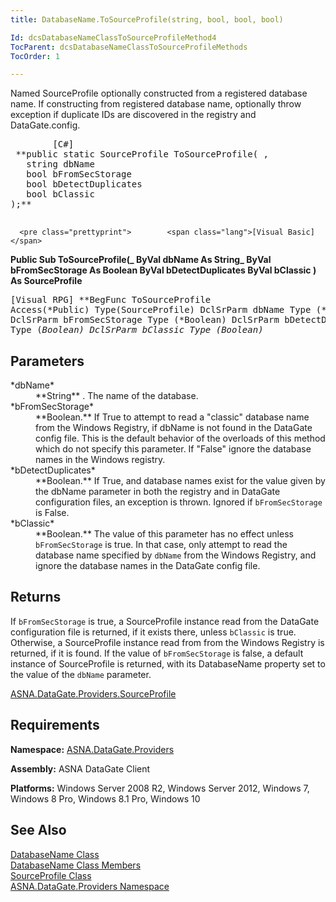 ```yaml
---
title: DatabaseName.ToSourceProfile(string, bool, bool, bool)

Id: dcsDatabaseNameClassToSourceProfileMethod4
TocParent: dcsDatabaseNameClassToSourceProfileMethods
TocOrder: 1

---
```


Named SourceProfile optionally constructed from a registered database name. If constructing from registered database name, optionally throw exception if duplicate IDs are discovered in the registry and DataGate.config. 
<pre class="prettyprint">        <span class="lang">[C#]</span>
 **public static SourceProfile ToSourceProfile( ,
   string dbName
   bool bFromSecStorage
   bool bDetectDuplicates
   bool bClassic
);** 
      </pre>
      <pre class="prettyprint">        <span class="lang">[Visual Basic] </span>
 **Public Sub ToSourceProfile(_ 
   ByVal dbName As String_
   ByVal bFromSecStorage As Boolean
   ByVal bDetectDuplicates
   ByVal bClassic
) As SourceProfile** 
      </pre>
      <pre class="prettyprint">
        <span class="lang">[Visual RPG]</span>
 **BegFunc ToSourceProfile Access(*Public) Type(SourceProfile)
   DclSrParm dbName Type (*String)
   DclSrParm bFromSecStorage Type (*Boolean)
   DclSrParm bDetectDuplicates Type (*Boolean)
   DclSrParm bClassic Type (*Boolean)** 
      </pre>

## Parameters

<dl>
        <dt>
 *dbName* 
        </dt>
        <dd>
 **String** . The name of the database.  </dd>
        <dt>
 *bFromSecStorage* 
        </dt>
        <dd>
 **Boolean.**  If True to attempt to read a "classic" 
        database name from the Windows Registry, if dbName is not found in the
        DataGate config file.  This is the default behavior of the overloads of this
        method which do not specify this parameter. If "False" ignore the 
        database names in the Windows registry.
</dd>
		<dt>
 *bDetectDuplicates* 
        </dt>
        <dd>
 **Boolean.**   If True, and database names exist for the value given by the dbName 
       parameter in both the registry and in DataGate configuration files, an exception is thrown. 
       Ignored if <code>bFromSecStorage</code> is False.
</dd>
		<dt>
 *bClassic* 
        </dt>
        <dd>
 **Boolean.**   The value of this parameter has no effect unless
        <code>bFromSecStorage</code> is true.  In that case, only attempt to read the database 
		name specified by <code>dbName</code> from the Windows Registry, and ignore the 
		database names in the DataGate config file.
</dd>
</dl>

## Returns

If <code>bFromSecStorage</code> is true, a SourceProfile instance read from the DataGate configuration file is returned, if it exists there, unless <code>bClassic</code> is true. Otherwise, a SourceProfile instance read from from the Windows Registry is returned, if it is found. If the value of <code>bFromSecStorage</code> is false, a default instance of SourceProfile is returned, with its DatabaseName property set to the value of the <code>dbName</code> parameter. 

[ASNA.DataGate.Providers.SourceProfile](source-profile-class.html) <br /> 
## Requirements

**Namespace:** [ ASNA.DataGate.Providers](datagate-providers-namespace.html) 

**Assembly:** ASNA DataGate Client

**Platforms:** Windows Server 2008 R2, Windows Server 2012, Windows 7, Windows 8 Pro, Windows 8.1 Pro, Windows 10
## See Also


[DatabaseName Class](database-name-class.html)
      <br />
[DatabaseName Class Members](database-name-members.html)
      <br />
[SourceProfile Class](source-profile-class.html)
      <br />
[ASNA.DataGate.Providers Namespace](datagate-providers-namespace.html)

